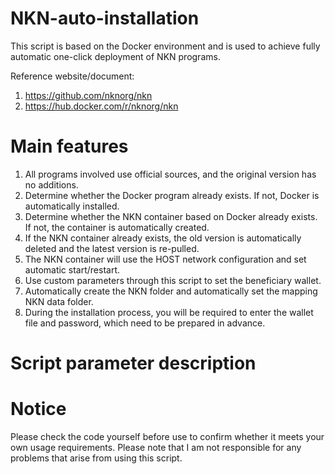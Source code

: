 # NKN-auto-installation
This script is based on the Docker environment and is used to achieve fully automatic one-click deployment of NKN programs.

Reference website/document:
1. https://github.com/nknorg/nkn
2. https://hub.docker.com/r/nknorg/nkn

# Main features
1. All programs involved use official sources, and the original version has no additions.
2. Determine whether the Docker program already exists. If not, Docker is automatically installed.
3. Determine whether the NKN container based on Docker already exists. If not, the container is automatically created.
4. If the NKN container already exists, the old version is automatically deleted and the latest version is re-pulled.
5. The NKN container will use the HOST network configuration and set automatic start/restart.
6. Use custom parameters through this script to set the beneficiary wallet.
7. Automatically create the NKN folder and automatically set the mapping NKN data folder.
8. During the installation process, you will be required to enter the wallet file and password, which need to be prepared in advance.

# Script parameter description


# Notice
Please check the code yourself before use to confirm whether it meets your own usage requirements.
Please note that I am not responsible for any problems that arise from using this script.
